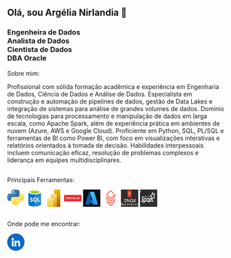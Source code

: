 
## Olá, sou Argélia Nirlandia 👋

### Engenheira de Dados <br> Analista de Dados <br> Cientista de Dados <br> DBA Oracle

Sobre mim:

Profissional com sólida formação acadêmica e experiência em Engenharia de Dados, Ciência de 
Dados e Análise de Dados. Especialista em construção e automação de pipelines de dados, gestão de 
Data Lakes e integração de sistemas para análise de grandes volumes de dados. 
Domínio de tecnologias para processamento e manipulação de dados em larga escala, como Apache 
Spark, além de experiência prática em ambientes de nuvem (Azure, AWS e Google Cloud). 
Proficiente em Python, SQL, PL/SQL e ferramentas de BI como Power BI, com foco em 
visualizações interativas e relatórios orientados à tomada de decisão. Habilidades interpessoais 
incluem comunicação eficaz, resolução de problemas complexos e liderança em equipes 
multidisciplinares. 


## 

Principais Ferramentas:

<div style="display: inline_block">
  <img align="center" alt="Python" height="40" width="40" src="https://github.com/nirlandia/AdventureWorkPortifolio/blob/main/python.png?raw=true">
  <img align="center" alt="SQL" height="40" width="40" src="https://github.com/nirlandia/AdventureWorkPortifolio/blob/main/sql.png?raw=true">
  <img align="center" alt="Power BI" height="40" width="40" src="https://github.com/nirlandia/AdventureWorkPortifolio/blob/main/1200px-New_Power_BI_Logo.svg.png?raw=true">
  <img align="center" alt="Power BI" height="40" width="40" src="https://github.com/nirlandia/AdventureWorkPortifolio/blob/main/Logos_Oracle v2.png?raw=true">
  <img align="center" alt="Azure" height="40" width="40" src="https://github.com/nirlandia/AdventureWorkPortifolio/blob/main/Azure.png?raw=true">
  <img align="center" alt="Azure" height="40" width="40" src="https://github.com/nirlandia/AdventureWorkPortifolio/blob/main/databricks.png?raw=true">
   <img align="center" alt="Azure" height="40" width="40" src="https://github.com/nirlandia/AdventureWorkPortifolio/blob/main/oraclecloud.png?raw=true">
 <img align="center" alt="Azure" height="40" width="40" src="https://github.com/nirlandia/AdventureWorkPortifolio/blob/main/spark.png?raw=true">
</div>

<br>

  
Onde pode me encontrar:
<div style="display: inline_block">
  
  <a href="www.linkedin.com/in/argelianirlandia/" target="_blank">
    <img align="center" alt="" height="40" width="40" src="https://github.com/nirlandia/AdventureWorkPortifolio/blob/main/linkedin.png?raw=true">
  </a>

</div>

<!--
**nirlandia/nirlandia** is a ✨ _special_ ✨ repository because its `README.md` (this file) appears on your GitHub profile.

Here are some ideas to get you started:

- 🔭 I’m currently working on ...
- 🌱 I’m currently learning ...
- 👯 I’m looking to collaborate on ...
- 🤔 I’m looking for help with ...
- 💬 Ask me about ...
- 📫 How to reach me: ...
- 😄 Pronouns: ...
- ⚡ Fun fact: ...
-->
